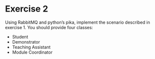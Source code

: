 # Exercise 2

Using RabbitMQ and python’s pika, implement the scenario described in exercise 1. You should provide four
classes:
- Student
- Demonstrator
- Teaching Assistant
- Module Coordinator
